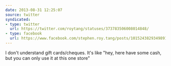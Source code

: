 ```yaml
---
date: 2013-08-31 12:25:07
source: twitter
syndicated:
- type: twitter
  url: https://twitter.com/roytang/statuses/373783506008014848/
- type: facebook
  url: https://www.facebook.com/stephen.roy.tang/posts/10152438293498912
---
```


I don't understand gift cards/cheques. It's like "hey, here have some cash, but you can only use it at this one store"